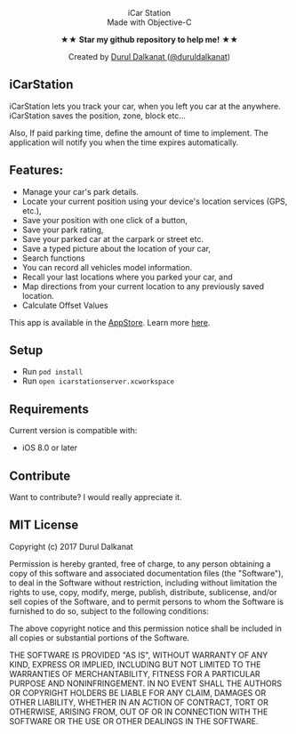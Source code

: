 <p align="center" > iCar Station <br/>Made with Objective-C<p/>
<p align="center" >★★ <b>Star my github repository to help me!</b> ★★</p>
<p align="center" >Created by <a href="http://durul.github.io">Durul Dalkanat </a> (<a href="http://www.twitter.com/duruldalkanat">@duruldalkanat</a>)</p>


## iCarStation
iCarStation lets you track your car, when you left you car at the anywhere. iCarStation saves the position, zone, block etc…

Also, If paid parking time, define the amount of time to implement. The application will notify you when the time expires automatically.

## Features:
* Manage your car's park details.
* Locate your current position using your device's location services (GPS, etc.),
* Save your position with one click of a button, 
* Save your park rating,
* Save your parked car at the carpark or street etc.
* Save a typed picture about the location of your car,
* Search functions
* You can record all vehicles model information.
* Recall your last locations where you parked your car, and
* Map directions from your current location to any previously saved location.
* Calculate Offset Values

This app is available in the [AppStore](https://itunes.apple.com/tr/app/icarstation/id720281578?mt=8). Learn more [here](http://www.icarstation.com).



## Setup
* Run ```pod install```
* Run ```open icarstationserver.xcworkspace```

## Requirements
Current version is compatible with:
* iOS 8.0 or later


## Contribute
Want to contribute? I would really appreciate it.


## MIT License
Copyright (c) 2017 Durul Dalkanat

Permission is hereby granted, free of charge, to any person obtaining a copy of this software and associated documentation files (the "Software"), to deal in the Software without restriction, including without limitation the rights to use, copy, modify, merge, publish, distribute, sublicense, and/or sell copies of the Software, and to permit persons to whom the Software is furnished to do so, subject to the following conditions:

The above copyright notice and this permission notice shall be included in all copies or substantial portions of the Software.

THE SOFTWARE IS PROVIDED "AS IS", WITHOUT WARRANTY OF ANY KIND, EXPRESS OR IMPLIED, INCLUDING BUT NOT LIMITED TO THE WARRANTIES OF MERCHANTABILITY, FITNESS FOR A PARTICULAR PURPOSE AND NONINFRINGEMENT. IN NO EVENT SHALL THE AUTHORS OR COPYRIGHT HOLDERS BE LIABLE FOR ANY CLAIM, DAMAGES OR OTHER LIABILITY, WHETHER IN AN ACTION OF CONTRACT, TORT OR OTHERWISE, ARISING FROM, OUT OF OR IN CONNECTION WITH THE SOFTWARE OR THE USE OR OTHER DEALINGS IN THE SOFTWARE.
